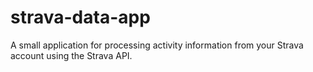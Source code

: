 # strava-data-app
A small application for processing activity information from your Strava account using the Strava API.
